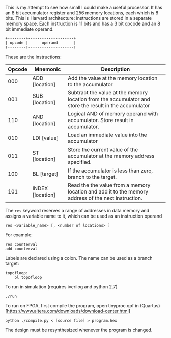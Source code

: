 This is my attempt to see how small I could make a useful processor. It has an
8 bit accumulator register and 256 memory locations, each which is 8 bits. This
is Harvard architecture: instructions are stored in a separate memory space.
Each instruction is 11 bits and has a 3 bit opcode and an 8 bit immediate
operand.

    +--------+--------------------+
    | opcode |      operand       |
    +--------+--------------------+

These are the instructions:

| Opcode | Mnemonic | Description |
|----|----|----|
| 000 | ADD [location]   | Add the value at the memory location to the accumulator |
| 001 | SUB [location]   | Subtract the value at the memory location from the accumulator and store the result in the accumulator |
| 110 | AND [location]   | Logical AND of memory operand with accumulator.  Store result in accumulator. |
| 010 | LDI [value]      | Load an immediate value into the accumulator |
| 011 | ST [location]    | Store the current value of the accumulator at the memory address specified. |
| 100 | BL [target]      | If the accumulator is less than zero, branch to the target. |
| 101 | INDEX [location] | Read the the value from a memory location and add it to the memory address of the next instruction. |

The `res` keyword reserves a range of addresses in data memory and assigns a
variable name to it, which can be used as an instruction operand

    res <variable_name> [, <number of locations> ]

For example:

    res counterval
    add counterval

Labels are declared using a colon. The name can be used as a branch target:

    topofloop:
        bl topofloop

To run in simulation (requires iverilog and python 2.7)

    ./run

To run on FPGA, first compile the program, open tinyproc.qpf in
(Quartus)[https://www.altera.com/downloads/download-center.html]

    python ./compile.py < [source file] > program.hex

The design must be resynthesized whenever the program is changed.
